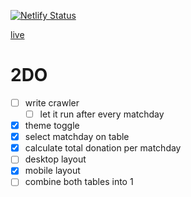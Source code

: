 [![Netlify Status](https://api.netlify.com/api/v1/badges/9ead18a4-3d3d-42ac-b1ff-9c081e5bae72/deploy-status)](https://app.netlify.com/sites/spende-gegen-baum/deploys)

[live](https://spende-gegen-baum.netlify.app/)

# 2DO

- [ ] write crawler
  - [ ] let it run after every matchday
- [x] theme toggle
- [x] select matchday on table
- [x] calculate total donation per matchday
- [ ] desktop layout
- [x] mobile layout
- [ ] combine both tables into 1
